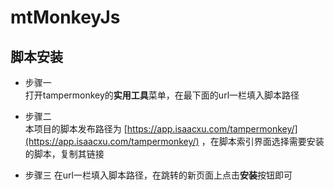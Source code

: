 # mtMonkeyJs
## 脚本安装
* 步骤一  
打开tampermonkey的**实用工具**菜单，在最下面的url一栏填入脚本路径

* 步骤二  
本项目的脚本发布路径为
[https://app.isaacxu.com/tampermonkey/](https://app.isaacxu.com/tampermonkey/) ，在脚本索引界面选择需要安装的脚本，复制其链接

* 步骤三
在url一栏填入脚本路径，在跳转的新页面上点击**安装**按钮即可

